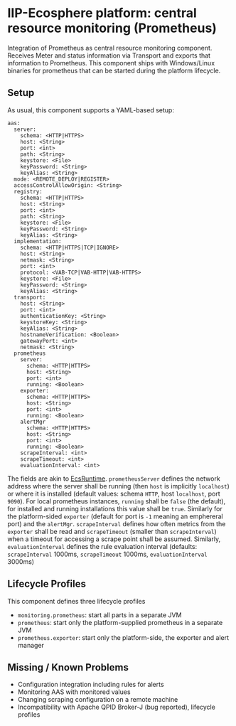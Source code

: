 # IIP-Ecosphere platform: central resource monitoring (Prometheus)

Integration of Prometheus as central resource monitoring component. Receives Meter and status information via Transport  and exports that information to Prometheus. This component ships with Windows/Linux binaries for prometheus that can be started during the platform lifecycle.

## Setup

As usual, this component supports a YAML-based setup:

    aas:
      server:
        schema: <HTTP|HTTPS>
        host: <String>
        port: <int>
        path: <String>
        keystore: <File>
        keyPassword: <String>
        keyAlias: <String>
      mode: <REMOTE_DEPLOY|REGISTER>
      accessControlAllowOrigin: <String>
      registry:
        schema: <HTTP|HTTPS>
        host: <String>
        port: <int>
        path: <String>
        keystore: <File>
        keyPassword: <String>
        keyAlias: <String>
      implementation:
        schema: <HTTP|HTTPS|TCP|IGNORE>
        host: <String>
        netmask: <String>
        port: <int>
        protocol: <VAB-TCP|VAB-HTTP|VAB-HTTPS>
        keystore: <File>
        keyPassword: <String>
        keyAlias: <String>
      transport:
        host: <String>
        port: <int>
        authenticationKey: <String>
        keystoreKey: <String>
        keyAlias: <String>
        hostnameVerification: <Boolean>
        gatewayPort: <int>
        netmask: <String>
      prometheus
        server:
          schema: <HTTP|HTTPS>
          host: <String>
          port: <int>
          running: <Boolean>
        exporter:
          schema: <HTTP|HTTPS>
          host: <String>
          port: <int>
          running: <Boolean>
        alertMgr
          schema: <HTTP|HTTPS>
          host: <String>
          port: <int>
          running: <Boolean>
        scrapeInterval: <int>
        scrapeTimeout: <int>
        evaluationInterval: <int>
        
The fields are akin to [EcsRuntime](../ecsRuntime/README.MD). `prometheusServer` defines the network address where the server shall be running (then `host` is implicitly `localhost`) or where it is installed (default values: schema `HTTP`, host `localhost`, port `9090`). For local prometheus instances, `running` shall be `false` (the default), for installed and running installations this value shall be `true`. Similarly for the platform-sided `exporter` (default for port is `-1` meaning an emphereral port) and the `alertMgr`. `scrapeInterval` defines how often metrics from the `exporter` shall be read and `scrapeTimeout` (smaller than `scrapeInterval`) when a timeout for accessing a scrape point shall be assumed. Similarly, `evaluationInterval` defines the rule evaluation interval (defaults: `scrapeInterval` 1000ms, `scrapeTimeout` 1000ms, `evaluationInterval` 3000ms)

## Lifecycle Profiles

This component defines three lifecycle profiles

- `monitoring.prometheus`: start all parts in a separate JVM
- `prometheus`: start only the platform-supplied prometheus in a separate JVM
- `prometheus.exporter`: start only the platform-side, the exporter and alert manager
## Missing / Known Problems
- Configuration integration including rules for alerts
- Monitoring AAS with monitored values
- Changing scraping configuration on a remote machine
- Incompatibility with Apache QPID Broker-J (bug reported), lifecycle profiles

